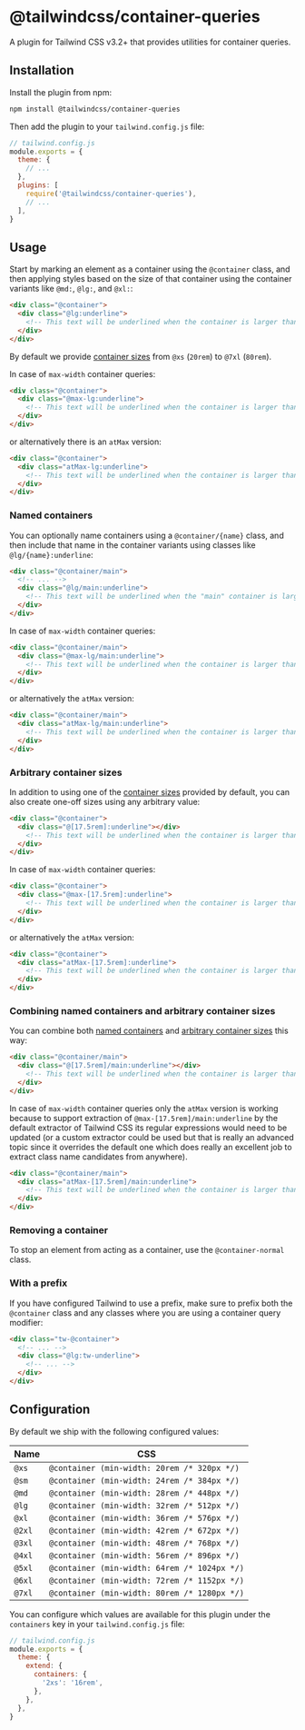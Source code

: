 # @tailwindcss/container-queries

A plugin for Tailwind CSS v3.2+ that provides utilities for container queries.

## Installation

Install the plugin from npm:

```sh
npm install @tailwindcss/container-queries
```

Then add the plugin to your `tailwind.config.js` file:

```js
// tailwind.config.js
module.exports = {
  theme: {
    // ...
  },
  plugins: [
    require('@tailwindcss/container-queries'),
    // ...
  ],
}
```

## Usage

Start by marking an element as a container using the `@container` class, and then applying styles based on the size of that container using the container variants like `@md:`, `@lg:`, and `@xl:`:

```html
<div class="@container">
  <div class="@lg:underline">
    <!-- This text will be underlined when the container is larger than `32rem` -->
  </div>
</div>
```

By default we provide [container sizes](#configuration) from `@xs` (`20rem`) to `@7xl` (`80rem`).

In case of `max-width` container queries:

```html
<div class="@container">
  <div class="@max-lg:underline">
    <!-- This text will be underlined when the container is larger than `32rem` -->
  </div>
</div>
```

or alternatively there is an `atMax` version:

```html
<div class="@container">
  <div class="atMax-lg:underline">
    <!-- This text will be underlined when the container is larger than `32rem` -->
  </div>
</div>
```

### Named containers

You can optionally name containers using a `@container/{name}` class, and then include that name in the container variants using classes like `@lg/{name}:underline`:

```html
<div class="@container/main">
  <!-- ... -->
  <div class="@lg/main:underline">
    <!-- This text will be underlined when the "main" container is larger than `32rem` -->
  </div>
</div>
```

In case of `max-width` container queries:

```html
<div class="@container/main">
  <div class="@max-lg/main:underline">
    <!-- This text will be underlined when the container is larger than `32rem` -->
  </div>
</div>
```

or alternatively the `atMax` version:

```html
<div class="@container/main">
  <div class="atMax-lg/main:underline">
    <!-- This text will be underlined when the container is larger than `32rem` -->
  </div>
</div>
```

### Arbitrary container sizes

In addition to using one of the [container sizes](#configuration) provided by default, you can also create one-off sizes using any arbitrary value:

```html
<div class="@container">
  <div class="@[17.5rem]:underline"></div>
    <!-- This text will be underlined when the container is larger than `17.5rem` -->
  </div>
</div>
```

In case of `max-width` container queries:

```html
<div class="@container">
  <div class="@max-[17.5rem]:underline">
    <!-- This text will be underlined when the container is larger than `32rem` -->
  </div>
</div>
```

or alternatively the `atMax` version:

```html
<div class="@container">
  <div class="atMax-[17.5rem]:underline">
    <!-- This text will be underlined when the container is larger than `32rem` -->
  </div>
</div>
```

### Combining named containers and arbitrary container sizes

You can combine both [named containers](#named-containers) and
[arbitrary container sizes](#arbitrary-container-sizes) this way:

```html
<div class="@container/main">
  <div class="@[17.5rem]/main:underline"></div>
    <!-- This text will be underlined when the container is larger than `17.5rem` -->
  </div>
</div>
```

In case of `max-width` container queries only the `atMax` version is working
because to support extraction of `@max-[17.5rem]/main:underline` by the default
extractor of Tailwind CSS its regular expressions would need to be updated
(or a custom extractor could be used but that is really an advanced topic since it
overrides the default one which does really an excellent job to extract class name
candidates from anywhere).

```html
<div class="@container/main">
  <div class="atMax-[17.5rem]/main:underline">
    <!-- This text will be underlined when the container is larger than `32rem` -->
  </div>
</div>
```



### Removing a container

To stop an element from acting as a container, use the `@container-normal` class.

<div class="@container xl:@container-normal">
  <!-- ... -->
</div>

### With a prefix

If you have configured Tailwind to use a prefix, make sure to prefix both the `@container` class and any classes where you are using a container query modifier:

```html
<div class="tw-@container">
  <!-- ... -->
  <div class="@lg:tw-underline">
    <!-- ... -->
  </div>
</div>
```

## Configuration

By default we ship with the following configured values:

| Name   | CSS                                          |
| ------ | -------------------------------------------- |
| `@xs`  | `@container (min-width: 20rem /* 320px */)`  |
| `@sm`  | `@container (min-width: 24rem /* 384px */)`  |
| `@md`  | `@container (min-width: 28rem /* 448px */)`  |
| `@lg`  | `@container (min-width: 32rem /* 512px */)`  |
| `@xl`  | `@container (min-width: 36rem /* 576px */)`  |
| `@2xl` | `@container (min-width: 42rem /* 672px */)`  |
| `@3xl` | `@container (min-width: 48rem /* 768px */)`  |
| `@4xl` | `@container (min-width: 56rem /* 896px */)`  |
| `@5xl` | `@container (min-width: 64rem /* 1024px */)` |
| `@6xl` | `@container (min-width: 72rem /* 1152px */)` |
| `@7xl` | `@container (min-width: 80rem /* 1280px */)` |

You can configure which values are available for this plugin under the `containers` key in your `tailwind.config.js` file:

```js
// tailwind.config.js
module.exports = {
  theme: {
    extend: {
      containers: {
        '2xs': '16rem',
      },
    },
  },
}
```
